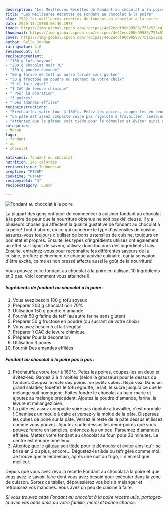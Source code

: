 ```yaml
---
description: "Les Meilleures Recettes de Fondant au chocolat à la poire"
title: "Les Meilleures Recettes de Fondant au chocolat à la poire"
slug: 2582-les-meilleures-recettes-de-fondant-au-chocolat-a-la-poire
date: 2020-11-15T00:08:40.397Z
image: https://img-global.cpcdn.com/recipes/4e62ecdf90d99586/751x532cq70/fondant-au-chocolat-a-la-poire-photo-principale-de-la-recette.jpg
thumbnail: https://img-global.cpcdn.com/recipes/4e62ecdf90d99586/751x532cq70/fondant-au-chocolat-a-la-poire-photo-principale-de-la-recette.jpg
cover: https://img-global.cpcdn.com/recipes/4e62ecdf90d99586/751x532cq70/fondant-au-chocolat-a-la-poire-photo-principale-de-la-recette.jpg
author: Belle Jordan
ratingvalue: 4.6
reviewcount: 14
recipeingredient:
- "180 g tofu soyeux"
- "200 g chocolat noir 70"
- "150 g poudre damande"
- "50 g farine de teff au autre farine sans gluten"
- "50 g fructose en poudre ou sucrant de votre choix"
- "5 cl lait vgtal"
- "1 CAC de levure chimique"
- " Pour la dcoration"
- "3 poires"
- " Des amandes effiles"
recipeinstructions:
- "Préchauffez votre four à 160°c. Pelez les poires, coupez-les en deux et évitez-les. Gardez 3 à 4 moitiés (selon la grosseur) pour le dessus du fondant. Coupez le reste des poires, en petits cubes. Réservez. Dans un grand saladier, fouettez le tofu égoutté, le lait, le sucre jusqu&#39;à ce que le mélange soit homogène. Faites fondre le chocolat au bain-marie et ajoutez au mélange précédent. Ajoutez la poudre d&#39;amande, farine, la levure et mélangez bien."
- "La pâte est assez compacte voire pas rigolote à travailler, c&#39;est normale ! Chemisez un moule à cake et versez-y la moitié de la pâte. Dispersez les cubes de poire sur la pâte. Versez le reste de la pâte dessus et lissez comme vous pouvez. Ajoutez sur le dessus les demi-poires que vous pouvez fendre en lamelles, enfoncez-les un peu. Parsemez d&#39;amandes effilées. Mettez votre fondant au chocolat au four, pour 30 minutes. Le centre est encore moelleux."
- "Attentez que le gâteau soit tiède pour le démouler et éviter ainsi qu&#39;il se brise en 2 ou plus, encore... Dégustez-le tiède ou réfrigéré comme moi. Je trouve que le lendemain, après une nuit au frigo, il n&#39;en est que meilleur."
categories:
- Resep
tags:
- fondant
- au
- chocolat

katakunci: fondant au chocolat 
nutrition: 245 calories
recipecuisine: Indonesian
preptime: "PT26M"
cooktime: "PT46M"
recipeyield: "4"
recipecategory: Lunch

---
```



![Fondant au chocolat à la poire](https://img-global.cpcdn.com/recipes/4e62ecdf90d99586/751x532cq70/fondant-au-chocolat-a-la-poire-photo-principale-de-la-recette.jpg)

La plupart des gens ont peur de commencer à cuisiner fondant au chocolat à la poire de peur que la nourriture obtenue ne soit pas délicieuse. Il y a plusieurs choses qui affectent la qualité gustative de fondant au chocolat à la poire! Tout d'abord, en ce qui concerne le type d'ustensiles de cuisine, assurez-vous toujours d'utiliser de bons ustensiles de cuisine, toujours en bon état et propres. Ensuite, les types d'ingrédients utilisés ont également un effet sur l'ajout de saveur, utilisez donc toujours des ingrédients frais. Ensuite, entraînez-vous pour reconnaître les différentes saveurs de la cuisine, profitez pleinement de chaque activité culinaire, car la sensation d'être excité, calme et non pressé affecte aussi le goût de la nourriture!

<!--inarticleads1-->

Vous pouvez cuire fondant au chocolat à la poire en utilisant 10 Ingrédients et 3 pas. Voici comment vous atteindre il.

##### Ingrédients de fondant au chocolat à la poire :

1. Vous avez besoin 180 g tofu soyeux
1. Préparer 200 g chocolat noir 70%
1. Utilisation 150 g poudre d&#39;amande
1. Fournir 50 g farine de teff (au autre farine sans gluten)
1. Préparer 50 g fructose en poudre (ou sucrant de votre choix)
1. Vous avez besoin 5 cl lait végétal
1. Préparer 1 CAC de levure chimique
1. Préparer  Pour la décoration
1. Utilisation 3 poires
1. Fournir  Des amandes effilées




<!--inarticleads2-->

##### Fondant au chocolat à la poire pas à pas :

1. Préchauffez votre four à 160°c. Pelez les poires, coupez-les en deux et évitez-les. Gardez 3 à 4 moitiés (selon la grosseur) pour le dessus du fondant. Coupez le reste des poires, en petits cubes. Réservez. Dans un grand saladier, fouettez le tofu égoutté, le lait, le sucre jusqu&#39;à ce que le mélange soit homogène. Faites fondre le chocolat au bain-marie et ajoutez au mélange précédent. Ajoutez la poudre d&#39;amande, farine, la levure et mélangez bien.
1. La pâte est assez compacte voire pas rigolote à travailler, c&#39;est normale ! Chemisez un moule à cake et versez-y la moitié de la pâte. Dispersez les cubes de poire sur la pâte. Versez le reste de la pâte dessus et lissez comme vous pouvez. Ajoutez sur le dessus les demi-poires que vous pouvez fendre en lamelles, enfoncez-les un peu. Parsemez d&#39;amandes effilées. Mettez votre fondant au chocolat au four, pour 30 minutes. Le centre est encore moelleux.
1. Attentez que le gâteau soit tiède pour le démouler et éviter ainsi qu&#39;il se brise en 2 ou plus, encore... Dégustez-le tiède ou réfrigéré comme moi. Je trouve que le lendemain, après une nuit au frigo, il n&#39;en est que meilleur.




<!--inarticleads1-->

<p>
Depuis que vous avez revu la recette Fondant au chocolat à la poire et que vous avez le savoir-faire dont vous avez besoin pour exécuter dans la zone de cuisson. Sortez ce tablier, dépoussiérez vos bols à mélanger et retroussez vos manches. Vous avez un peu de cuisine à faire.
</p>

<p>
<i>Si vous trouvez cette Fondant au chocolat à la poire recette utile, partagez-la avec vos bons amis ou votre famille, merci et bonne chance.</i>
</p>
